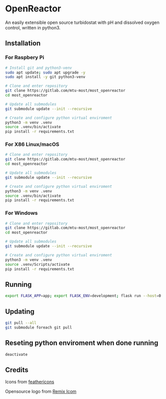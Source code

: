 # OpenReactor
An easily extensible open source turbidostat with pH and dissolved oxygen control, written in python3.

## Installation

### For Raspbery Pi
```sh
# Install git and python3-venv
sudo apt update; sudo apt upgrade -y
sudo apt install -y git python3-venv

# Clone and enter repository
git clone https://gitlab.com/mtu-most/most_openreactor
cd most_openreactor

# Update all submodules
git submodule update --init --recursive

# Create and configure python virtual enviroment
python3 -m venv .venv
source .venv/bin/activate
pip install -r requirements.txt
```

### For X86 Linux/macOS
```sh
# Clone and enter repository
git clone https://gitlab.com/mtu-most/most_openreactor
cd most_openreactor

# Update all submodules
git submodule update --init --recursive

# Create and configure python virtual enviroment
python3 -m venv .venv
source .venv/bin/activate
pip install -r requirements.txt
```

### For Windows
```sh
# Clone and enter repository
git clone https://gitlab.com/mtu-most/most_openreactor
cd most_openreactor

# Update all submodules
git submodule update --init --recursive

# Create and configure python virtual enviroment
python3 -m venv .venv
source .venv/Scripts/activate
pip install -r requirements.txt
```

## Running
```sh
export FLASK_APP=app; export FLASK_ENV=development; flask run --host=0.0.0.0
```

## Updating
```sh
git pull --all
git submodule foreach git pull
```

## Reseting python enviroment when done running
```sh
deactivate
```

## Credits
Icons from [feathericons](https://feathericons.com)

Opensource logo from [Remix Icom](https://remixicon.com/)
